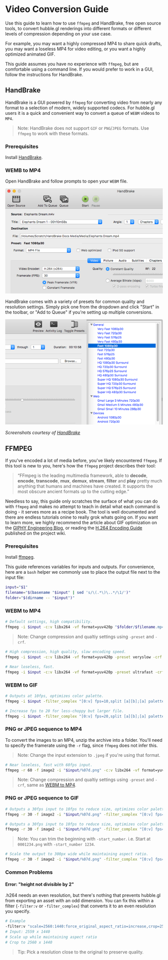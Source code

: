 # Video Conversion Guide

Use this guide to learn how to use `ffmpeg` and HandBrake, free open source tools, to convert hubble.gl renderings into different formats or different levels of compression depending on your use case.

For example, you may want a highly compressed MP4 to share quick drafts, you may want a loseless MP4 for video editing, or you want a highly optimized animated GIF. 

This guide assumes you have no experience with `ffmpeg`, but are comfortable using a command line. If you would prefer to work in a GUI, follow the instructions for HandBrake.

## HandBrake

HandBrake is a GUI powered by `ffmpeg` for converting video from nearly any format to a selection of modern, widely supported codecs. For hubble.gl users it is a quick and convenient way to convert a queue of `WEBM` videos to `MP4`. 

> Note: HandBrake does not support `GIF` or `PNG`/`JPEG` formats. Use `ffmpeg` to work with these formats.

### Prerequisites

Install [HandBrake](https://handbrake.fr/).

### WEMB to MP4

Open HandBrake and follow prompts to open your `WEBM` file. 

<img src="/images/handbrake_main.png" alt="HandBrake Main Screen" width="600px"/>


HandBrake comes with a variety of presets for common quality and resolution settings. Simply pick one from the dropdown and click "Start" in the toolbar, or "Add to Queue" if you're setting up multiple conversions.

<img src="/images/handbrake_presets.png" alt="HandBrake Presets Menu" width="600px"/>

*Screenshots courtesy of [HandBrake](https://handbrake.fr/)*

## FFMPEG

If you've encoded a lot of media before, you've likely encountered `ffmpeg`. If this tool is new to you, here's how the `ffmpeg` project describes their tool:

> “FFmpeg is the leading multimedia framework, able to **decode**, **encode**, **transcode**, **mux**, **demux**, **stream**, **filter** and **play** pretty much anything that humans and machines have created. It supports the most obscure ancient formats up to the cutting edge.”

Needless to say, this guide only scratches the surface of what you can do with `ffmpeg` and makes no attempt to teach in detail what each command is doing - it serves more as a recipe book. The tool is well documented and there are endless tutorials onine to really grok whats going on. If you want to learn more, we highly recommend the article about GIF optimization on the [GIPHY Engineering Blog](https://engineering.giphy.com/how-to-make-gifs-with-ffmpeg/), or reading the [H.264 Encoding Guide](https://trac.ffmpeg.org/wiki/Encode/H.264) published on the project wiki.

### Prerequisites

Install [ffmpeg](https://ffmpeg.org/download.html).

This guide references variables for inputs and outputs. For convenience, here are a `bash` helper we commonly use to place the output file next to the input file:

```bash
input="$1"
filename="$(basename "$input" | sed 's/\(.*\)\..*/\1/')"
folder="$(dirname -- "$input")"
```

### WEBM to MP4

```bash
# Default settings, high compatibility.
ffmpeg -i $input -c:v libx264 -vf format=yuv420p "$folder/$filename.mp4"
```

> Note: Change compression and qualtiy settings using `-preset` and `-crf`.

```bash
# High compression, high quality, slow encoding speed.
ffmpeg -i $input -c:v libx264 -vf format=yuv420p -preset veryslow -crf 17  "$folder/$filename.mp4"
```

```bash
# Near loseless, fast.
ffmpeg -i $input -c:v libx264 -vf format=yuv420p -preset ultrafast -crf 1  "$folder/$filename.mp4"
```

### WEBM to GIF

```bash
# Outputs at 10fps, optimizes color palette.
ffmpeg -i $input -filter_complex "[0:v] fps=10,split [a][b];[a] palettegen [p];[b][p] paletteuse" "$folder/$filename.gif"
```

```bash
# Increase fps to 20 for less-choppy but larger file.
ffmpeg -i $input -filter_complex "[0:v] fps=20,split [a][b];[a] palettegen [p];[b][p] paletteuse" "$folder/$filename.gif"
```

### PNG or JPEG sequence to MP4

To convert the images to an MP4, unzip the archive into a folder. You'll need to specify the framerate using the `-r` flag, since `ffmpeg` does not infer this.

> Note: Change the input extension to `.jpeg` if you're using that format. 

```bash
# Near loseless, fast with 60fps input.
ffmpeg -r 60 -f image2 -i "$input/%07d.png" -c:v libx264 -vf format=yuv420p -preset ultrafast -crf 1  "$folder/$filename.mp4"
```

> Note: Change compression and qualtiy settings using `-preset` and `-crf`, same as [WEBM to MP4](#webm-to-mp4).

### PNG or JPEG sequence to GIF

```bash
# Outputs a 30fps input to 10fps to reduce size, optimizes color palette.
ffmpeg -r 30 -f image2 -i "$input/%07d.png" -filter_complex "[0:v] fps=10,split [a][b];[a] palettegen [p];[b][p] paletteuse" "$folder/$filename.gif"
```

```bash
# Outputs a 30fps input to 10fps to reduce size, optimizes color palette.
ffmpeg -r 30 -f image2 -i "$input/%07d.png" -filter_complex "[0:v] fps=30,split [a][b];[a] palettegen [p];[b][p] paletteuse" "$folder/$filename.gif"
```

> Note: You can trim the beginning with `-start_number`. i.e. Start at `0001234.png` with `-start_number 1234`.

```bash
# Scale the output to 300px wide while maintaining aspect ratio.
ffmpeg -r 30 -f image2 -i "$input/%07d.png" -filter_complex "[0:v] fps=10,scale=300:-1,split [a][b];[a] palettegen [p];[b][p] paletteuse" "$folder/$filename.gif"
```

### Common Problems

#### Error: "height not divisible by 2"

.h264 needs an even resolution, but there's nothing that prevents hubble.gl from exporting an asset with an odd dimension. You can fix this within a filter (`-filter:v` or `-filter_complex`) that converts it to an even resolution you specify. 

```bash
# Example
-filter:v "scale=2560:1440:force_original_aspect_ratio=increase,crop=2560:1440"
# Input: 2559 x 1440
# Scale up while maintaining aspect ratio
# Crop to 2560 x 1440
```

> Tip: Pick a resolution close to the original to preserve quality.

